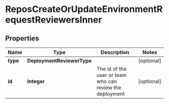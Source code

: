 

# ReposCreateOrUpdateEnvironmentRequestReviewersInner


## Properties

| Name | Type | Description | Notes |
|------------ | ------------- | ------------- | -------------|
|**type** | **DeploymentReviewerType** |  |  [optional] |
|**id** | **Integer** | The id of the user or team who can review the deployment |  [optional] |



